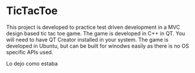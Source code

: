 TicTacToe
=========

This project is developed to practice test driven development in a MVC design based tic tac toe game. The game is developed in C++ in QT. You will need to have QT Creator installed in your system. The game is developed in Ubuntu, but can be built for winodws easily as there is no OS specific APIs used.

Lo dejo como estaba
